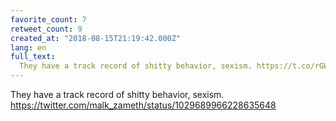 ```yaml
---
favorite_count: 7
retweet_count: 9
created_at: "2018-08-15T21:19:42.000Z"
lang: en
full_text:
  They have a track record of shitty behavior, sexism. https://t.co/rGWg1FnbE5
---
```


They have a track record of shitty behavior, sexism.
<https://twitter.com/malk_zameth/status/1029689966228635648>
